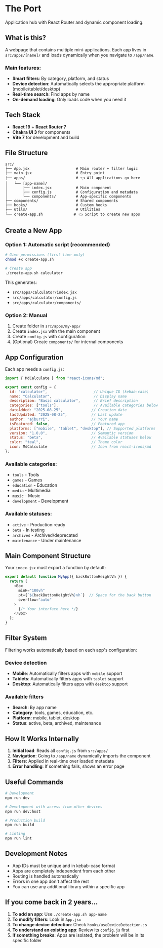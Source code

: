 # The Port

Application hub with React Router and dynamic component loading.

## What is this?

A webpage that contains multiple mini-applications. Each app lives in `src/apps/[name]/` and loads dynamically when you navigate to `/app/name`.

### Main features:
- **Smart filters**: By category, platform, and status
- **Device detection**: Automatically selects the appropriate platform (mobile/tablet/desktop)
- **Real-time search**: Find apps by name
- **On-demand loading**: Only loads code when you need it

## Tech Stack

- **React 19** + **React Router 7**
- **Chakra UI 3** for components
- **Vite 7** for development and build

## File Structure

```
src/
├── App.jsx                     # Main router + filter logic
├── main.jsx                    # Entry point
├── apps/                       # 👈 All applications go here
│   └── [app-name]/
│       ├── index.jsx           # Main component
│       ├── config.js           # Configuration and metadata
│       └── components/         # App-specific components
├── components/                 # Shared components
├── hooks/                      # Custom hooks
├── utils/                      # Utilities
└── create-app.sh              # 👈 Script to create new apps
```

## Create a New App

### Option 1: Automatic script (recommended)

```bash
# Give permissions (first time only)
chmod +x create-app.sh

# Create app
./create-app.sh calculator
```

This generates:
- `src/apps/calculator/index.jsx`
- `src/apps/calculator/config.js` 
- `src/apps/calculator/components/`

### Option 2: Manual

1. Create folder in `src/apps/my-app/`
2. Create `index.jsx` with the main component
3. Create `config.js` with configuration
4. (Optional) Create `components/` for internal components

## App Configuration

Each app needs a `config.js`:

```javascript
import { MdCalculate } from "react-icons/md";

export const config = {
  id: "calculator",                     // Unique ID (kebab-case)
  name: "Calculator",                   // Display name
  description: "Basic calculator",      // Brief description
  categories: ["tools"],                // Available categories below
  dateAdded: "2025-08-25",             // Creation date
  lastUpdated: "2025-08-25",           // Last update
  author: "ajburri",                   // Your name
  isFeatured: false,                   // Featured app
  platforms: ["mobile", "tablet", "desktop"], // Supported platforms
  version: "1.0.0",                    // Semantic version
  status: "beta",                      // Available statuses below
  color: "teal",                       // Theme color
  icon: MdCalculate                    // Icon from react-icons/md
};
```

### Available categories:
- `tools` - Tools
- `games` - Games  
- `education` - Education
- `media` - Multimedia
- `music` - Music
- `development` - Development

### Available statuses:
- `active` - Production ready
- `beta` - In testing
- `archived` - Archived/deprecated
- `maintenance` - Under maintenance

## Main Component Structure

Your `index.jsx` must export a function by default:

```javascript
export default function MyApp({ backButtonHeightVh }) {
  return (
    <Box 
      minH="100vh" 
      pt={`${backButtonHeightVh}vh`}  // Space for the back button
      overflow="auto"
    >
      {/* Your interface here */}
    </Box>
  );
}
```

## Filter System

Filtering works automatically based on each app's configuration:

### Device detection
- **Mobile**: Automatically filters apps with `mobile` support
- **Tablets**: Automatically filters apps with `tablet` support  
- **Desktop**: Automatically filters apps with `desktop` support

### Available filters
- **Search**: By app name
- **Category**: tools, games, education, etc.
- **Platform**: mobile, tablet, desktop
- **Status**: active, beta, archived, maintenance

## How It Works Internally

1. **Initial load**: Reads all `config.js` from `src/apps/`
2. **Navigation**: Going to `/app/name` dynamically imports the component
3. **Filters**: Applied in real-time over loaded metadata
4. **Error handling**: If something fails, shows an error page

## Useful Commands

```bash
# Development
npm run dev

# Development with access from other devices
npm run dev:host

# Production build  
npm run build

# Linting
npm run lint
```

## Development Notes

- App IDs must be unique and in kebab-case format
- Apps are completely independent from each other
- Routing is handled automatically
- Errors in one app don't affect the rest
- You can use any additional library within a specific app

## If you come back in 2 years...

1. **To add an app**: Use `./create-app.sh app-name`
2. **To modify filters**: Look in `App.jsx` 
3. **To change device detection**: Check `hooks/useDeviceDetection.js`
4. **To understand an existing app**: Review its `config.js` first
5. **If something breaks**: Apps are isolated, the problem will be in its specific folder

